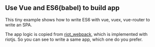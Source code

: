 ## Use Vue and ES6(babel) to build app

This tiny example shows how to write ES6 with vue, vuex, vue-router to write an SPA.

The app logic is copied from [riot_webpack](../riot_webpack), which is implemented with riotjs. So you can see to write a same app, which one do you prefer.